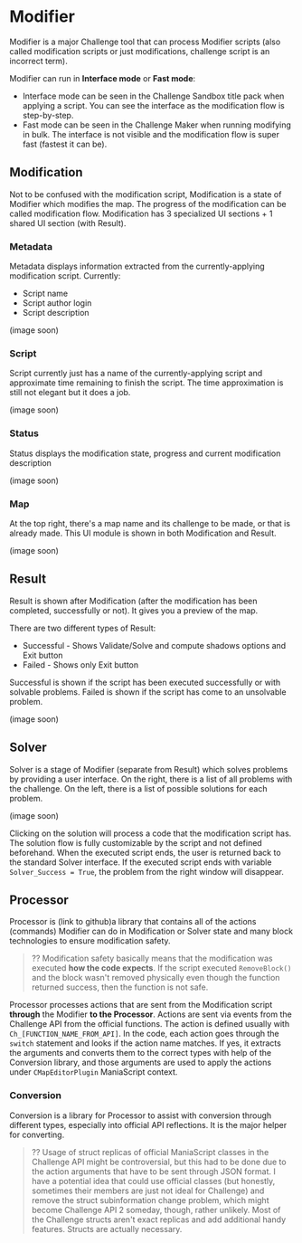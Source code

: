 # Modifier

Modifier is a major Challenge tool that can process Modifier scripts (also called modification scripts or just modifications, challenge script is an incorrect term).

Modifier can run in **Interface mode** or **Fast mode**:
- Interface mode can be seen in the Challenge Sandbox title pack when applying a script. You can see the interface as the modification flow is step-by-step.
- Fast mode can be seen in the Challenge Maker when running modifying in bulk. The interface is not visible and the modification flow is super fast (fastest it can be).

## Modification

Not to be confused with the modification script, Modification is a state of Modifier which modifies the map. The progress of the modification can be called modification flow. Modification has 3 specialized UI sections + 1 shared UI section (with Result).

### Metadata

Metadata displays information extracted from the currently-applying modification script. Currently:
- Script name
- Script author login
- Script description

(image soon)

### Script

Script currently just has a name of the currently-applying script and approximate time remaining to finish the script. The time approximation is still not elegant but it does a job.

(image soon)

### Status

Status displays the modification state, progress and current modification description

(image soon)

### Map

At the top right, there's a map name and its challenge to be made, or that is already made. This UI module is shown in both Modification and Result.

(image soon)

## Result

Result is shown after Modification (after the modification has been completed, successfully or not). It gives you a preview of the map.

There are two different types of Result:
- Successful - Shows Validate/Solve and compute shadows options and Exit button
- Failed - Shows only Exit button

Successful is shown if the script has been executed successfully or with solvable problems. Failed is shown if the script has come to an unsolvable problem.

(image soon)

## Solver

Solver is a stage of Modifier (separate from Result) which solves problems by providing a user interface. On the right, there is a list of all problems with the challenge. On the left, there is a list of possible solutions for each problem.

(image soon)

Clicking on the solution will process a code that the modification script has. The solution flow is fully customizable by the script and not defined beforehand. When the executed script ends, the user is returned back to the standard Solver interface. If the executed script ends with variable `Solver_Success = True`, the problem from the right window will disappear.

## Processor

Processor is (link to github)a library that contains all of the actions (commands) Modifier can do in Modification or Solver state and many block technologies to ensure modification safety.

> ?? Modification safety basically means that the modification was executed **how the code expects**. If the script executed `RemoveBlock()` and the block wasn't removed physically even though the function returned success, then the function is not safe.

Processor processes actions that are sent from the Modification script **through** the Modifier **to the Processor**. Actions are sent via events from the Challenge API from the official functions. The action is defined usually with `Ch_[FUNCTION_NAME_FROM_API]`. In the code, each action goes through the `switch` statement and looks if the action name matches. If yes, it extracts the arguments and converts them to the correct types with help of the Conversion library, and those arguments are used to apply the actions under `CMapEditorPlugin` ManiaScript context.

### Conversion

Conversion is a library for Processor to assist with conversion through different types, especially into official API reflections. It is the major helper for converting.

> ?? Usage of struct replicas of official ManiaScript classes in the Challenge API might be controversial, but this had to be done due to the action arguments that have to be sent through JSON format. I have a potential idea that could use official classes (but honestly, sometimes their members are just not ideal for Challenge) and remove the struct subinformation change problem, which might become Challenge API 2 someday, though, rather unlikely. Most of the Challenge structs aren't exact replicas and add additional handy features. Structs are actually necessary.